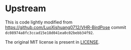 # Upstream

This is code lightly modified from https://github.com/LuoXishuang0712/VHR-BirdPose commit `dc08974a8fc3ccad15e18d041ea0c02bebb34f92`.

The original MIT license is present in [LICENSE](./LICENSE).
